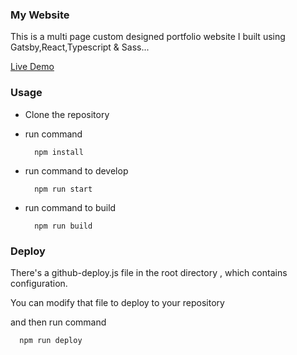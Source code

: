 ### My Website

This is a multi page custom designed portfolio website I built using Gatsby,React,Typescript & Sass...

[Live Demo](https://wakaztahir.github.io)

### Usage

* Clone the repository
* run command

        npm install

* run command to develop

        npm run start

* run command to build

        npm run build

### Deploy

There's a github-deploy.js file in the root directory , which contains configuration.

You can modify that file to deploy to your repository

and then run command

      npm run deploy
